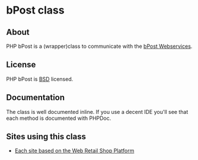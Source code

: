 # bPost class

## About

PHP bPost is a (wrapper)class to communicate with the
[bPost Webservices](http://bpost.be).

## License

PHP bPost is [BSD](https://github.com/tijsverkoyen/bpost/blob/master/LICENSE.md)
licensed.

## Documentation

The class is well documented inline. If you use a decent IDE you'll see that
each method is documented with PHPDoc.

## Sites using this class

* [Each site based on the Web Retail Shop Platform](http://www.webretailcompany.com)
